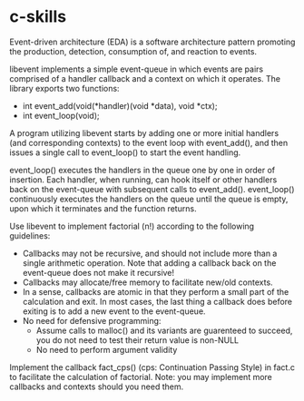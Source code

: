 c-skills
========
Event-driven architecture (EDA) is a software architecture pattern promoting the
production, detection, consumption of, and reaction to events.

libevent implements a simple event-queue in which events are pairs comprised of
a handler callback and a context on which it operates.
The library exports two functions:

- int event_add(void(*handler)(void *data), void *ctx);
- int event_loop(void);

A program utilizing libevent starts by adding one or more initial handlers (and
corresponding contexts) to the event loop with event_add(), and then issues a
single call to event_loop() to start the event handling.

event_loop() executes the handlers in the queue one by one in order of
insertion. Each handler, when running, can hook itself or other handlers back on
the event-queue with subsequent calls to event_add().
event_loop() continuously executes the handlers on the queue until the queue is
empty, upon which it terminates and the function returns.

Use libevent to implement factorial (n!) according to the following guidelines:
- Callbacks may not be recursive, and should not include more than a single
  arithmetic operation.
  Note that adding a callback back on the event-queue does not make it
  recursive!
- Callbacks may allocate/free memory to facilitate new/old contexts.
- In a sense, callbacks are atomic in that they perform a small part of the
  calculation and exit.
  In most cases, the last thing a callback does before exiting is to add a new
  event to the event-queue.
- No need for defensive programming:
  - Assume calls to malloc() and its variants are guarenteed to succeed, you do
    not need to test their return value is non-NULL
  - No need to perform argument validity

Implement the callback fact_cps() (cps: Continuation Passing Style) in fact.c to
facilitate the calculation of factorial.
Note: you may implement more callbacks and contexts should you need them.

